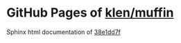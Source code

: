 GitHub Pages of [klen/muffin](https://github.com/klen/muffin.git)
===
Sphinx html documentation of [38e1dd7f](https://github.com/klen/muffin/tree/38e1dd7f4b343a9218a597783832824e86c786e3)
